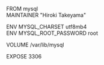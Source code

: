 FROM mysql  
MAINTAINER "Hiroki Takeyama"

ENV MYSQL_CHARSET utf8mb4  
ENV MYSQL_ROOT_PASSWORD root

VOLUME /var/lib/mysql

EXPOSE 3306
